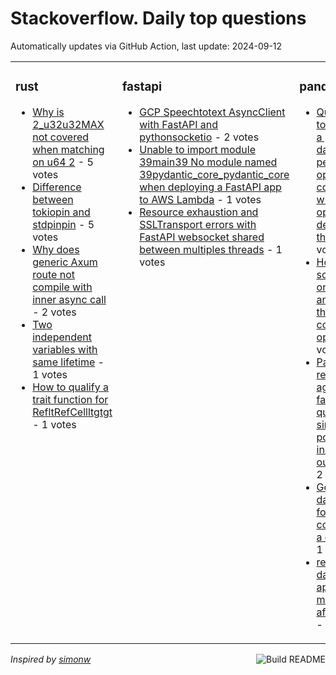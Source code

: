 # Stackoverflow. Daily top questions 

Automatically updates via GitHub Action, last update: <!-- date starts -->2024-09-12<!-- date ends -->


<table><tr><td valign="top" width="33%">

### rust
<!-- rust starts -->
* [Why is 2_u32u32MAX not covered when matching on u64  2](https://stackoverflow.com/questions/78972931/why-is-2-u32-u32max-not-covered-when-matching-on-u64-2) - 5 votes
* [Difference between tokiopin and stdpinpin](https://stackoverflow.com/questions/78975651/difference-between-tokiopin-and-stdpinpin) - 5 votes
* [Why does generic Axum route not compile with inner async call](https://stackoverflow.com/questions/78973888/why-does-generic-axum-route-not-compile-with-inner-async-call) - 2 votes
* [Two independent variables with same lifetime](https://stackoverflow.com/questions/78978478/two-independent-variables-with-same-lifetime) - 1 votes
* [How to qualify a trait function for RefltRefCellltgtgt](https://stackoverflow.com/questions/78977958/how-to-qualify-a-trait-function-for-refrefcell) - 1 votes
<!-- rust ends -->
</td><td valign="top" width="34%">


### fastapi
<!-- fastapi starts -->
* [GCP Speechtotext AsyncClient with FastAPI and pythonsocketio](https://stackoverflow.com/questions/78974245/gcp-speech-to-text-asyncclient-with-fastapi-and-python-socketio) - 2 votes
* [Unable to import module 39main39 No module named 39pydantic_core_pydantic_core when deploying a FastAPI app to AWS Lambda](https://stackoverflow.com/questions/78978475/unable-to-import-module-main-no-module-named-pydantic-core-pydantic-core-wh) - 1 votes
* [Resource exhaustion and SSLTransport errors with FastAPI websocket shared between multiples threads](https://stackoverflow.com/questions/78974811/resource-exhaustion-and-ssltransport-errors-with-fastapi-websocket-shared-betwee) - 1 votes
<!-- fastapi ends -->
</td><td valign="top" width="34%">


### pandas
<!-- pandas starts -->
* [Quickest way to iterate over a pandas dataframe and perform an operation on a column when what the operation is depends on the row](https://stackoverflow.com/questions/78975044/quickest-way-to-iterate-over-a-pandas-dataframe-and-perform-an-operation-on-a-co) - 3 votes
* [How to map scores from one table to another when the cell contains operators](https://stackoverflow.com/questions/78974451/how-to-map-scores-from-one-table-to-another-when-the-cell-contains-operators) - 2 votes
* [Pandas resample with agg function failing on quotIndexError single positional indexer is outofbounds](https://stackoverflow.com/questions/78975349/pandas-resample-with-agg-function-failing-on-indexerror-single-positional-in) - 2 votes
* [Get subset of dataframe following a condition from a dictionary](https://stackoverflow.com/questions/78979442/get-subset-of-dataframe-following-a-condition-from-a-dictionary) - 1 votes
* [reshape dataframe by append two more rows after each row](https://stackoverflow.com/questions/78976244/reshape-dataframe-by-append-two-more-rows-after-each-row) - 1 votes
<!-- pandas ends -->
</td></tr></table>

<a href="https://github.com/hp0404/hp0404/actions"><img src="https://github.com/hp0404/hp0404/workflows/Build%20README/badge.svg" align="right" alt="Build README"></a> <p>*Inspired by  [simonw](https://github.com/simonw/simonw)*</p>
